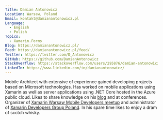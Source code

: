 ```yaml
---
Title: Damian Antonowicz
Location: Warsaw, Poland
Email: kontakt@damianantonowicz.pl
Language:
  - English
  - Polish
Topics:
  - Xamarin.Forms
Blog: https://damianantonowicz.pl/
Feed: https://damianantonowicz.pl/feed/
Twitter: https://twitter.com/D_Antonowicz
GitHub: https://github.com/DamianAntonowicz
StackOverflow: https://stackoverflow.com/users/295876/damian-antonowicz
LinkedIn: https://www.linkedin.com/in/damianantonowicz/
---
```

Mobile Architect with extensive of experience gained developing projects based on Microsoft technologies. Has worked on mobile applications using Xamarin as well as server applications using .NET Core hosted in the Azure public cloud. Likes to share knowledge on his [blog](https://damianantonowicz.pl/) and at conferences. Organizer of [Xamarin Warsaw Mobile Developers meetup](https://www.meetup.com/XamarinWarsawMobileDevelopers/) and administrator of [Xamarin Developers Group Poland](https://www.facebook.com/groups/XamarinDevelopersGroupPoland). In his spare time likes to enjoy a dram of scotch whisky.
